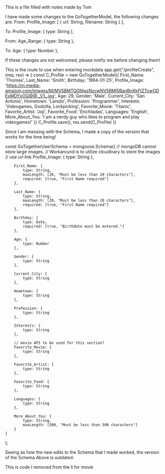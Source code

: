 This is a file filled with notes made by Tom 

I have made some changes to the GoTogetherModel, the following changes are:
From:
        Profile_Image: [
            {
                url: String,
                filename: String
            }
        ],

To:
        Profile_Image: {
            type: String
        },

From:
        Age_Range: {
            type: String
        },

To:
        Age: {
            type: Number
        },

If these changes are not welcomed, please notify me before changing them!

This is the route to use when entering mockdata
app.get("/profileCreate", (req, res) => {
    const C_Profile = new GoTogetherModel({
        First_Name: 'Thomas',
        Last_Name: 'Smith',
        Birthday: '1994-01-25',
        Profile_Image: 'https://m.media-amazon.com/images/M/MV5BMTQ0NjgzNzcwNV5BMl5BanBnXkFtZTcwODExMDYxOQ@@._V1_.jpg',
        Age: 29,
        Gender: 'Male',
        Current_City: 'San Antonio',
        Hometown: 'Laredo',
        Profession: 'Programmer',
        Interests: 'Videogames, Godzilla, Lockpicking',
        Favorite_Movie: 'Titanic',
        Favorite_Artist: 'Joji',
        Favorite_Food: 'Enchiladas',
        Languages: 'English',
        More_About_You: 'I am a nerdy guy who likes to program and play videogames!'
    })
    C_Profile.save();
    res.send(C_Profile)
})

Since I am messing with the Schema, I made a copy of the version that works for the time being!

const GoTogetherUserSchema = mongoose.Schema({
        // mongoDB cannot store large images. 
        // Workaround is to utilize cloudinary to store the images
        // use url link
        Profile_Image: {
            type: String
        },

        First_Name: {
            type: String,
            maxLength: [20, "Must be less than 20 characters"],
            required: [true, "First Name required"]
        },

        Last_Name: {
            type: String,
            maxLength: [20, "Must be less than 20 characters"],
            required: [true, "First Name required"]
        },

        Birthday: {
            type: Date,
            required: [true, "Birthdate must be entered."]
        },

        Age: {
            type: Number
        },

        Gender: {
            type: String
        },

        Current_City: {
            type: String
        },

        Hometown: {
            type: String
        },

        Profession: {
            type: String
        },
        
        Interests: {
            type: String
        },

        // movie API to be used for this section?
        Favorite_Movie: {
            type: String
        },
        
        Favorite_Artist: {
            type: String
        },

        Favorite_Food: {
            type: String
        },

        Languages: {
            type: String
        },

        More_About_You: {
            type: String,
            maxLength: [500, "Must be less than 500 characters"]
        }
    }
);

Seeing as how the new edits to the Schema that I made worked, the version of the Schema Above is outdated.

This is code I removed from the li for movie
            <!-- <a href="/movieInfoPage"><li> Favorite Movie: <%# element.Favorite_Movie %> </li></a> -->